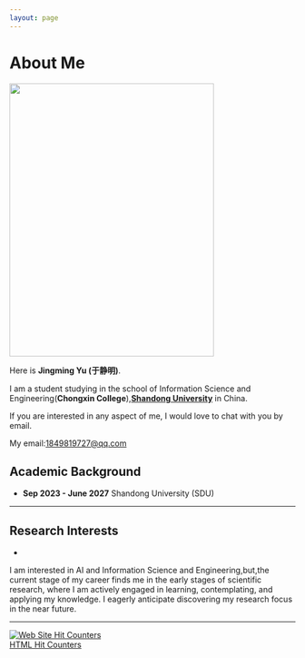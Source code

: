 ```yaml
---
layout: page
---
```


# About Me

<img src="https://yjm1849819727.github.io/jingming.jpg" class="floatpic" width="360" height="480">

Here is **Jingming Yu (于静明)**.

I am a student studying in the school of Information Science and Engineering(**Chongxin College**),**[Shandong University](https://www.sdu.edu.cn/index.htm)** in China.

If you are interested in any aspect of me, I would love to chat with you by email.

My email:1849819727@qq.com





## Academic Background

- **Sep 2023 - June 2027** Shandong University (SDU)

---

## Research Interests

- 

I am interested in AI and Information Science and Engineering,but,the current stage of my career finds me in the early stages of scientific research, where I am actively engaged in learning, contemplating, and applying my knowledge. I eagerly anticipate discovering my research focus in the near future.

---

<a href="https://www.easycounter.com/">
<img src="https://www.easycounter.com/counter.php?sintjx"
border="0" alt="Web Site Hit Counters"></a>
<br><a href="https://www.easycounter.com/">HTML Hit Counters</a>


<!-- <blockquote class="twitter-tweet"><p lang="en" dir="ltr">Thrilled to be an AAAI-UC Scholar at <a href="https://twitter.com/hashtag/AAAI24?src=hash&amp;ref_src=twsrc%5Etfw">#AAAI24</a>, thanks to <a href="https://twitter.com/hashtag/AAAI?src=hash&amp;ref_src=twsrc%5Etfw">#AAAI</a> &amp; <a href="https://twitter.com/hashtag/GoogleExploreCSR?src=hash&amp;ref_src=twsrc%5Etfw">#GoogleExploreCSR</a> for the sponsorship. Grateful for the knowledge gained and new friendships formed.<br><br>Wonderful trip in Vancouver. Looking forward to staying connected with all.<a href="https://twitter.com/hashtag/AAAI24?src=hash&amp;ref_src=twsrc%5Etfw">#AAAI24</a> <a href="https://twitter.com/hashtag/Vancouver?src=hash&amp;ref_src=twsrc%5Etfw">#Vancouver</a> <a href="https://twitter.com/hashtag/GoogleExploreCSR?src=hash&amp;ref_src=twsrc%5Etfw">#GoogleExploreCSR</a> <a href="https://t.co/wUQUp8XlSM">pic.twitter.com/wUQUp8XlSM</a></p>&mdash; Hanlin CAI (seeking a PhD position 2025) (@lancecai2002) <a href="https://twitter.com/lancecai2002/status/1762210025173344260?ref_src=twsrc%5Etfw">February 26, 2024</a></blockquote> <script async src="https://platform.twitter.com/widgets.js" charset="utf-8"></script> -->

